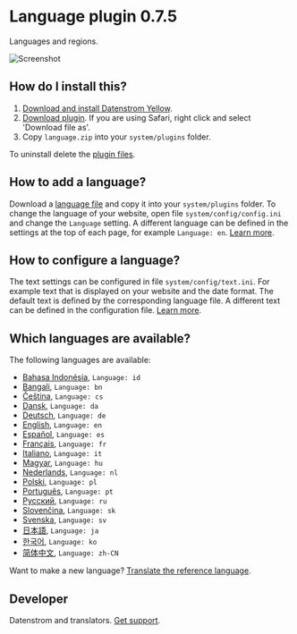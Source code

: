 Language plugin 0.7.5
=====================
Languages and regions.

![Screenshot](language-screenshot.png?raw=true)

## How do I install this?

1. [Download and install Datenstrom Yellow](https://github.com/datenstrom/yellow/).
2. [Download plugin](https://github.com/datenstrom/yellow-plugins/raw/master/zip/language.zip). If you are using Safari, right click and select 'Download file as'.
3. Copy `language.zip` into your `system/plugins` folder.

To uninstall delete the [plugin files](update.ini).

## How to add a language?

Download a [language file](https://github.com/datenstrom/yellow-plugins/tree/master/language) and copy it into your `system/plugins` folder. To change the language of your website, open file `system/config/config.ini` and change the `Language` setting. A different language can be defined in the settings at the top of each page, for example `Language: en`. [Learn more](https://developers.datenstrom.se/help/language-configuration).

## How to configure a language?

The text settings can be configured in file `system/config/text.ini`. For example text that is displayed on your website and the date format. The default text is defined by the corresponding language file. A different text can be defined in the configuration file. [Learn more](https://developers.datenstrom.se/help/adjusting-system#text-settings).

## Which languages are available?

The following languages are available:

* [Bahasa Indonésia](language-id.txt?raw=true), `Language: id`
* [Bangali](language-bn.txt?raw=true), `Language: bn`
* [Čeština](language-cs.txt?raw=true), `Language: cs`
* [Dansk](language-da.txt?raw=true), `Language: da`
* [Deutsch](language-de.txt?raw=true), `Language: de`
* [English](language-en.txt?raw=true), `Language: en`
* [Español](language-es.txt?raw=true), `Language: es`
* [Français](language-fr.txt?raw=true), `Language: fr`
* [Italiano](language-it.txt?raw=true), `Language: it`
* [Magyar](language-hu.txt?raw=true), `Language: hu`
* [Nederlands](language-nl.txt?raw=true), `Language: nl`
* [Polski](language-pl.txt?raw=true), `Language: pl`
* [Português](language-pt.txt?raw=true), `Language: pt`
* [Русский](language-ru.txt?raw=true), `Language: ru`
* [Slovenčina](language-sk.txt?raw=true), `Language: sk`
* [Svenska](language-sv.txt?raw=true), `Language: sv`
* [日本語](language-ja.txt?raw=true), `Language: ja`
* [한국어](language-ko.txt?raw=true), `Language: ko`
* [简体中文](language-zh-CN.txt?raw=true), `Language: zh-CN`

Want to make a new language? [Translate the reference language](language-en.txt?raw=true).

## Developer

Datenstrom and translators. [Get support](https://developers.datenstrom.se/help/support).
